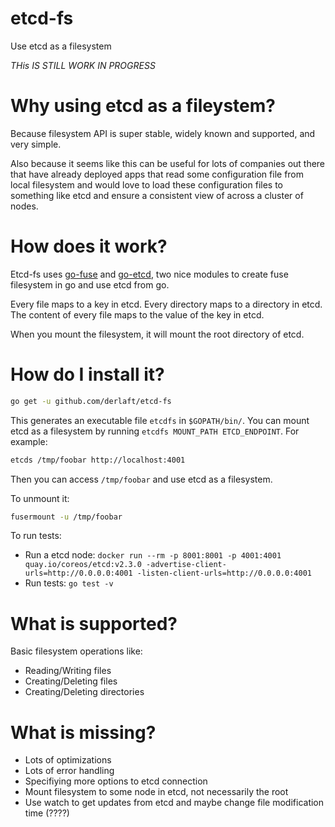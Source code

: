 etcd-fs
=======

Use etcd as a filesystem

*THis IS STILL WORK IN PROGRESS*

Why using etcd as a fileystem?
==============================

Because filesystem API is super stable, widely known and supported, and very simple.

Also because it seems like this can be useful for lots of companies out there that have already deployed apps that read some configuration file from local filesystem and would love to load these configuration files to something like etcd and ensure a consistent view of across a cluster of nodes.

How does it work?
=================

Etcd-fs uses [go-fuse](https://github.com/hanwen/go-fuse) and [go-etcd](https://github.com/coreos/go-etcd), two nice modules to create fuse filesystem in go and use etcd from go.

Every file maps to a key in etcd. Every directory maps to a directory in etcd.
The content of every file maps to the value of the key in etcd.

When you mount the filesystem, it will mount the root directory of etcd.

How do I install it?
====================

```bash
go get -u github.com/derlaft/etcd-fs
```

This generates an executable file ```etcdfs``` in ```$GOPATH/bin/```. You can mount etcd as a filesystem by running ```etcdfs MOUNT_PATH ETCD_ENDPOINT```. For example:

```bash
etcds /tmp/foobar http://localhost:4001
```

Then you can access ```/tmp/foobar``` and use etcd as a filesystem.

To unmount it:

```bash
fusermount -u /tmp/foobar
```

To run tests:

* Run a etcd node: ```docker run --rm -p 8001:8001 -p 4001:4001 quay.io/coreos/etcd:v2.3.0 -advertise-client-urls=http://0.0.0.0:4001 -listen-client-urls=http://0.0.0.0:4001```
* Run tests: ```go test -v```

What is supported?
==================

Basic filesystem operations like:
+ Reading/Writing files
+ Creating/Deleting files
+ Creating/Deleting directories

What is missing?
================

+ Lots of optimizations
+ Lots of error handling
+ Specifiying more options to etcd connection
+ Mount filesystem to some node in etcd, not necessarily the root
+ Use watch to get updates from etcd and maybe change file modification time (????)
